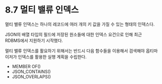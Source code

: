 # 8.7 멀티 밸류 인덱스

멀티 밸류 인덱스는 하나의 레코드에 여러 개의 키 값을 가질 수 있는 형태의 인덱스다.

JSON의 배열 타입의 필드에 저장된 원소들에 대한 인덱스 요건으로 인해 최근 RDBMS에서 지원하기 시작했다.

멀티 밸류 인덱스를 활요하기 위해서는 반드시 다음 함수들을 이용해서 검색해야 옵티마이저가 인덱스를 활용한 실행 계획을 수립한다.
- MEMBER OF()
- JSON_CONTAINS()
- JSON_OVERLAPS()